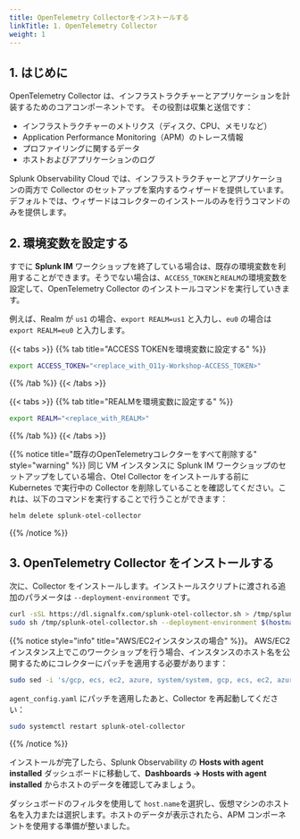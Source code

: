 ```yaml
---
title: OpenTelemetry Collectorをインストールする
linkTitle: 1. OpenTelemetry Collector
weight: 1
---
```


## 1. はじめに

OpenTelemetry Collector は、インフラストラクチャーとアプリケーションを計装するためのコアコンポーネントです。 その役割は収集と送信です：

- インフラストラクチャーのメトリクス（ディスク、CPU、メモリなど）
- Application Performance Monitoring（APM）のトレース情報
- プロファイリングに関するデータ
- ホストおよびアプリケーションのログ

Splunk Observability Cloud では、インフラストラクチャーとアプリケーションの両方で Collector のセットアップを案内するウィザードを提供しています。デフォルトでは、ウィザードはコレクターのインストールのみを行うコマンドのみを提供します。

## 2. 環境変数を設定する

すでに **Splunk IM** ワークショップを終了している場合は、既存の環境変数を利用することができます。そうでない場合は、`ACCESS_TOKEN`と`REALM`の環境変数を設定して、OpenTelemetry Collector のインストールコマンドを実行していきます。

例えば、Realm が `us1` の場合、`export REALM=us1` と入力し、`eu0` の場合は `export REALM=eu0` と入力します。

{{< tabs >}}
{{% tab title="ACCESS TOKENを環境変数に設定する" %}}

```bash
export ACCESS_TOKEN="<replace_with_O11y-Workshop-ACCESS_TOKEN>"
```

{{% /tab %}}
{{< /tabs >}}

{{< tabs >}}
{{% tab title="REALMを環境変数に設定する" %}}

```bash
export REALM="<replace_with_REALM>"
```

{{% /tab %}}
{{< /tabs >}}

{{% notice title="既存のOpenTelemetryコレクターをすべて削除する" style="warning" %}}
同じ VM インスタンスに Splunk IM ワークショップのセットアップをしている場合、Otel Collector をインストールする前に Kubernetes で実行中の Collector を削除していることを確認してください。これは、以下のコマンドを実行することで行うことができます：

```bash
helm delete splunk-otel-collector
```

{{% /notice %}}

## 3. OpenTelemetry Collector をインストールする

次に、Collector をインストールします。インストールスクリプトに渡される追加のパラメータは `--deployment-environment` です。

```bash
curl -sSL https://dl.signalfx.com/splunk-otel-collector.sh > /tmp/splunk-otel-collector.sh && \
sudo sh /tmp/splunk-otel-collector.sh --deployment-environment $(hostname)-petclinic --realm $REALM -- $ACCESS_TOKEN
```

{{% notice style="info" title="AWS/EC2インスタンスの場合" %}}。
AWS/EC2 インスタンス上でこのワークショップを行う場合、インスタンスのホスト名を公開するためにコレクターにパッチを適用する必要があります：

```bash
sudo sed -i 's/gcp, ecs, ec2, azure, system/system, gcp, ecs, ec2, azure/g' /etc/otel/collector/agent_config.yaml
```

`agent_config.yaml` にパッチを適用したあと、Collector を再起動してください：

```bash
sudo systemctl restart splunk-otel-collector
```

{{% /notice %}}

インストールが完了したら、Splunk Observability の **Hosts with agent installed** ダッシュボードに移動して、**Dashboards → Hosts with agent installed** からホストのデータを確認してみましょう。

ダッシュボードのフィルタを使用して `host.name`を選択し、仮想マシンのホスト名を入力または選択します。ホストのデータが表示されたら、APM コンポーネントを使用する準備が整いました。
